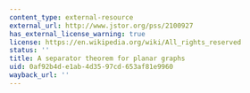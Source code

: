 ```yaml
---
content_type: external-resource
external_url: http://www.jstor.org/pss/2100927
has_external_license_warning: true
license: https://en.wikipedia.org/wiki/All_rights_reserved
status: ''
title: A separator theorem for planar graphs
uid: 0af92b4d-e1ab-4d35-97cd-653af81e9960
wayback_url: ''
---
```

